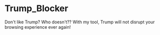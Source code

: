 # Trump_Blocker
Don't like Trump? Who doesn't?? With my tool, Trump will not disrupt your browsing experience ever again!
